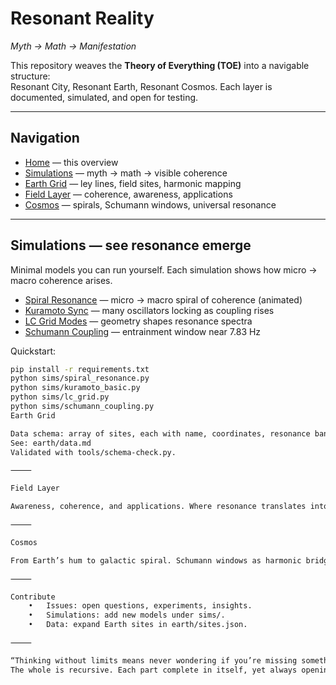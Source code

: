 # Resonant Reality  
*Myth → Math → Manifestation*

This repository weaves the **Theory of Everything (TOE)** into a navigable structure:  
Resonant City, Resonant Earth, Resonant Cosmos. Each layer is documented, simulated, and open for testing.  

---

## Navigation
- [Home](index.md) — this overview  
- [Simulations](sims/index.md) — myth → math → visible coherence  
- [Earth Grid](earth/data.md) — ley lines, field sites, harmonic mapping  
- [Field Layer](field/index.md) — coherence, awareness, applications  
- [Cosmos](cosmos/index.md) — spirals, Schumann windows, universal resonance  

---

## Simulations — see resonance emerge
Minimal models you can run yourself. Each simulation shows how micro → macro coherence arises.

- [Spiral Resonance](sims/spiral_resonance.md) — micro → macro spiral of coherence (animated)  
- [Kuramoto Sync](sims/kuramoto.md) — many oscillators locking as coupling rises  
- [LC Grid Modes](sims/lc_grid.md) — geometry shapes resonance spectra  
- [Schumann Coupling](sims/schumann.md) — entrainment window near 7.83 Hz  

Quickstart:
```bash
pip install -r requirements.txt
python sims/spiral_resonance.py
python sims/kuramoto_basic.py
python sims/lc_grid.py
python sims/schumann_coupling.py
Earth Grid

Data schema: array of sites, each with name, coordinates, resonance band.
See: earth/data.md
Validated with tools/schema-check.py.

⸻

Field Layer

Awareness, coherence, and applications. Where resonance translates into lived systems (education, healing loops, civic plazas).

⸻

Cosmos

From Earth’s hum to galactic spiral. Schumann windows as harmonic bridge between planet and universe.

⸻

Contribute
	•	Issues: open questions, experiments, insights.
	•	Simulations: add new models under sims/.
	•	Data: expand Earth sites in earth/sites.json.

⸻

“Thinking without limits means never wondering if you’re missing something.”
The whole is recursive. Each part complete in itself, yet always opening outward.
